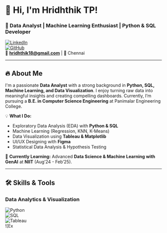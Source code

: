 # 👋 Hi, I'm Hridhthik TP!  
### 🚀 Data Analyst | Machine Learning Enthusiast | Python & SQL Developer  

[![LinkedIn](https://img.shields.io/badge/LinkedIn-Connect-blue?style=for-the-badge&logo=linkedin)](https://www.linkedin.com/in/hridhthik-tp-6102a5270/)  
[![GitHub](https://img.shields.io/badge/GitHub-Visit-black?style=for-the-badge&logo=github)](https://github.com/Hridhthik18)  
📧 **hridhthik18@gmail.com** | 📍 Chennai  

---

## 🔥 About Me  
I'm a passionate **Data Analyst** with a strong background in **Python, SQL, Machine Learning, and Data Visualization**. I enjoy turning raw data into meaningful insights and creating compelling dashboards. Currently, I’m pursuing a **B.E. in Computer Science Engineering** at Panimalar Engineering College.  

💡 **What I Do:**  
- Exploratory Data Analysis (EDA) with **Python & SQL**  
- Machine Learning (Regression, KNN, K-Means)  
- Data Visualization using **Tableau & Matplotlib**  
- UI/UX Designing with **Figma**  
- Statistical Data Analysis & Hypothesis Testing  

📌 **Currently Learning:** Advanced **Data Science & Machine Learning with GenAI** at **NIIT** (Aug’24 - Feb’25).  

---

## 🛠️ Skills & Tools  
### **Data Analytics & Visualization**  
![Python](https://img.shields.io/badge/Python-3776AB?style=for-the-badge&logo=python&logoColor=white)  
![SQL](https://img.shields.io/badge/SQL-4479A1?style=for-the-badge&logo=postgresql&logoColor=white)  
![Tableau](https://img.shields.io/badge/Tableau-E97627?style=for-the-badge&logo=tableau&logoColor=white)  
![Ex
